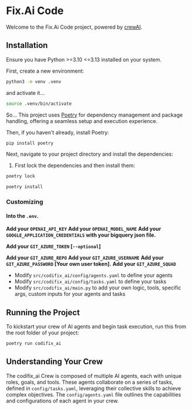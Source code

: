 # Fix.Ai Code

Welcome to the Fix.Ai Code project, powered by [crewAI](https://crewai.com). 

## Installation

Ensure you have Python >=3.10 <=3.13 installed on your system. 

First, create a new environment:

```bash
python3 -m venv .venv
```
and activate it...
```bash
source .venv/bin/activate
```

So... This project uses [Poetry](https://python-poetry.org/) for dependency management and package handling, offering a seamless setup and execution experience.

Then, if you haven't already, install Poetry:

```bash
pip install poetry
```

Next, navigate to your project directory and install the dependencies:

1. First lock the dependencies and then install them:
```bash
poetry lock
```
```bash
poetry install
```
### Customizing

#### Into the `.env`.

**Add your `OPENAI_API_KEY`**
**Add your `OPENAI_MODEL_NAME`**
**Add your `GOOGLE_APPLICATION_CREDENTIALS` with your bigquery json file.**

**Add your `GIT_AZURE_TOKEN` [`--optional`]**

**Add your `GIT_AZURE_REPO`**
**Add your `GIT_AZURE_USERNAME`**
**Add your `GIT_AZURE_PASSWORD` [Your own user token].**
**Add your `GIT_AZURE_SQUAD`**

- Modify `src/codifix_ai/config/agents.yaml` to define your agents
- Modify `src/codifix_ai/config/tasks.yaml` to define your tasks
- Modify `src/codifix_ai/main.py` to add your own logic, tools, specific args, custom inputs for your agents and tasks

## Running the Project

To kickstart your crew of AI agents and begin task execution, run this from the root folder of your project:

```bash
poetry run codifix_ai
```

## Understanding Your Crew

The codifix_ai Crew is composed of multiple AI agents, each with unique roles, goals, and tools. These agents collaborate on a series of tasks, defined in `config/tasks.yaml`, leveraging their collective skills to achieve complex objectives. The `config/agents.yaml` file outlines the capabilities and configurations of each agent in your crew.


